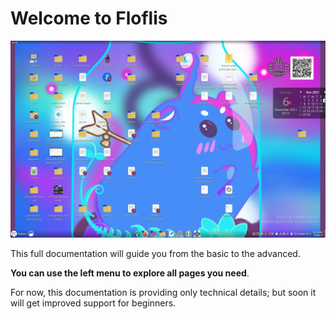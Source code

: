 # Welcome to Floflis

![](img/screen/welcome.png)

This full documentation will guide you from the basic to the advanced.

**You can use the left menu to explore all pages you need**.

For now, this documentation is providing only technical details; but soon it will get improved support for beginners.
